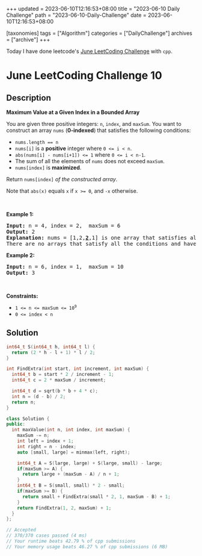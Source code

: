 +++
updated = 2023-06-10T12:16:53+08:00
title = "2023-06-10 Daily Challenge"
path = "2023-06-10-Daily-Challenge"
date = 2023-06-10T12:16:53+08:00

[taxonomies]
tags = ["Algorithm"]
categories = ["DailyChallenge"]
archives = ["archive"]
+++

Today I have done leetcode's [June LeetCoding Challenge](https://leetcode.com/problems/maximum-value-at-a-given-index-in-a-bounded-array/) with `cpp`.

<!-- more -->

# June LeetCoding Challenge 10

## Description

**Maximum Value at a Given Index in a Bounded Array**

<p>You are given three positive integers:&nbsp;<code>n</code>, <code>index</code>, and <code>maxSum</code>. You want to construct an array <code>nums</code> (<strong>0-indexed</strong>)<strong> </strong>that satisfies the following conditions:</p>

<ul>
	<li><code>nums.length == n</code></li>
	<li><code>nums[i]</code> is a <strong>positive</strong> integer where <code>0 &lt;= i &lt; n</code>.</li>
	<li><code>abs(nums[i] - nums[i+1]) &lt;= 1</code> where <code>0 &lt;= i &lt; n-1</code>.</li>
	<li>The sum of all the elements of <code>nums</code> does not exceed <code>maxSum</code>.</li>
	<li><code>nums[index]</code> is <strong>maximized</strong>.</li>
</ul>

<p>Return <code>nums[index]</code><em> of the constructed array</em>.</p>

<p>Note that <code>abs(x)</code> equals <code>x</code> if <code>x &gt;= 0</code>, and <code>-x</code> otherwise.</p>

<p>&nbsp;</p>
<p><strong class="example">Example 1:</strong></p>

<pre>
<strong>Input:</strong> n = 4, index = 2,  maxSum = 6
<strong>Output:</strong> 2
<strong>Explanation:</strong> nums = [1,2,<u><strong>2</strong></u>,1] is one array that satisfies all the conditions.
There are no arrays that satisfy all the conditions and have nums[2] == 3, so 2 is the maximum nums[2].
</pre>

<p><strong class="example">Example 2:</strong></p>

<pre>
<strong>Input:</strong> n = 6, index = 1,  maxSum = 10
<strong>Output:</strong> 3
</pre>

<p>&nbsp;</p>
<p><strong>Constraints:</strong></p>

<ul>
	<li><code>1 &lt;= n &lt;= maxSum &lt;= 10<sup>9</sup></code></li>
	<li><code>0 &lt;= index &lt; n</code></li>
</ul>

## Solution

``` cpp
int64_t S(int64_t h, int64_t l) {
  return (2 * h - l + 1) * l / 2;
}

int FindExtra(int start, int increment, int maxSum) {
  int64_t b = start * 2 / increment - 1;
  int64_t c = 2 * maxSum / increment;

  int64_t d = sqrt(b * b + 4 * c);
  int n = (d - b) / 2;
  return n;
}

class Solution {
public:
  int maxValue(int n, int index, int maxSum) {
    maxSum -= n;
    int left = index + 1;
    int right = n - index;
    auto [small, large] = minmax(left, right);

    int64_t A = S(large, large) + S(large, small) - large;
    if(maxSum >= A) {
      return large + (maxSum - A) / n + 1;
    }
    int64_t B = S(small, small) * 2 - small;
    if(maxSum >= B) {
      return small + FindExtra(small * 2, 1, maxSum - B) + 1;
    }
    return FindExtra(1, 2, maxSum) + 1;
  }
};

// Accepted
// 370/370 cases passed (4 ms)
// Your runtime beats 42.79 % of cpp submissions
// Your memory usage beats 46.27 % of cpp submissions (6 MB)
```
